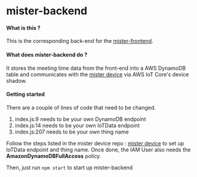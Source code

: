 # mister-backend

#### What is this ?

This is the corresponding back-end for the [mister-frontend](https://github.com/daxlar/mister-frontend).

#### What does mister-backend do ?

It stores the meeting time data from the front-end into a AWS DynamoDB table and communicates with the [mister device](https://github.com/daxlar/mister) via AWS IoT Core's device shadow.

#### Getting started

There are a couple of lines of code that need to be changed.

1. index.js:9 needs to be your own DynamoDB endpoint
2. index.js:14 needs to be your own IoTData endpoint
3. index.js:207 needs to be your own thing name

Follow the steps listed in the mister device repo : [mister device](https://github.com/daxlar/mister) to set up IoTData endpoint and thing name. Once done, the IAM User also needs the **AmazonDynamoDBFullAccess** policy.

Then, just run `npm start` to start up mister-backend
